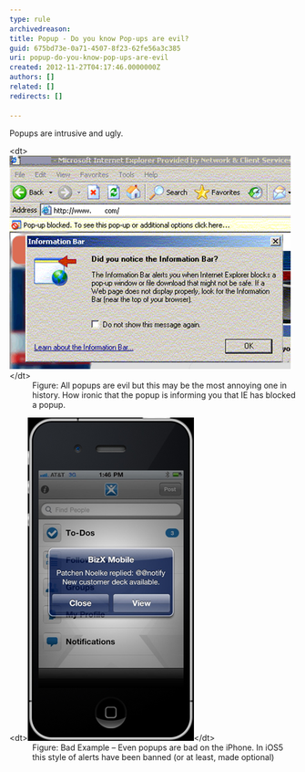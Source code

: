 ```yaml
---
type: rule
archivedreason: 
title: Popup - Do you know Pop-ups are evil?
guid: 675bd73e-0a71-4507-8f23-62fe56a3c385
uri: popup-do-you-know-pop-ups-are-evil
created: 2012-11-27T04:17:46.0000000Z
authors: []
related: []
redirects: []

---
```


Popups are intrusive and ugly.

<!--endintro-->
<dl class="image">&lt;dt&gt;<img alt="Pop-ups are evil" src="../../assets/popup-evil.jpg">&lt;/dt&gt; <dd>Figure: All popups are evil but this may be the most annoying one in history. How ironic that the popup is informing you that IE has blocked a popup.</dd></dl> <dl class="badImage">&lt;dt&gt;<img alt="Pop-up on iPhone" src="../../assets/iphone-popup.jpg">&lt;/dt&gt; <dd>Figure: Bad Example – Even popups are bad on the iPhone. In iOS5 this style of alerts have been banned (or at least, made optional)</dd></dl>
